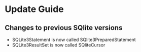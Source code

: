 # Update Guide

## Changes to previous SQlite versions

- SQLite3Statement is now called SQlite3PreparedStatement
- SQLite3ResultSet is now called SQliteCursor
